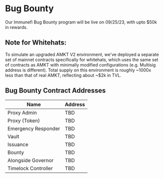 # Bug Bounty

Our Immunefi Bug Bounty program will be live on 09/25/23, with upto $50k in rewards.

## Note for Whitehats:

To simulate an upgraded AMKT V2 environment, we've deployed a separate set of mainnet contracts specifically for whitehats, which uses the same set of contracts as AMKT with minimally modified configurations (e.g. Multisig address is different). Total supply on this environment is roughly ~1000x less than that of real AMKT, reflecting about ~$2k in TVL.

## Bug Bounty Contract Addresses

| Name                | Address |
| ------------------- | ------- |
| Proxy Admin         | TBD     |
| Proxy (Token)       | TBD     |
| Emergency Responder | TBD     |
| Vault               | TBD     |
| Issuance            | TBD     |
| Bounty              | TBD     |
| Alongside Governor  | TBD     |
| Timelock Controller | TBD     |
